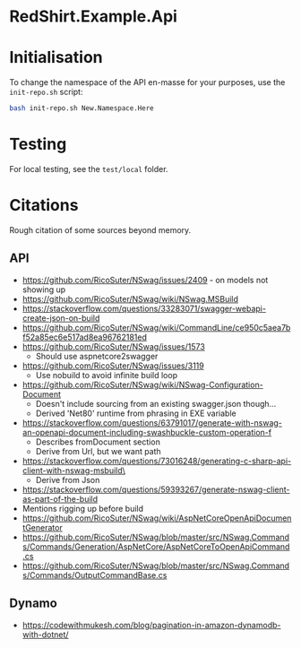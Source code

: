 # RedShirt.Example.Api

# Initialisation

To change the namespace of the API en-masse for your purposes, use the `init-repo.sh` script:

```bash
bash init-repo.sh New.Namespace.Here
```

# Testing

For local testing, see the `test/local` folder.

# Citations

Rough citation of some sources beyond memory.

## API

* https://github.com/RicoSuter/NSwag/issues/2409 - on models not showing up
* https://github.com/RicoSuter/NSwag/wiki/NSwag.MSBuild
* https://stackoverflow.com/questions/33283071/swagger-webapi-create-json-on-build
* https://github.com/RicoSuter/NSwag/wiki/CommandLine/ce950c5aea7bf52a85ec6e517ad8ea96762181ed
* https://github.com/RicoSuter/NSwag/issues/1573
    * Should use aspnetcore2swagger
* https://github.com/RicoSuter/NSwag/issues/3119
    * Use nobuild to avoid infinite build loop
* https://github.com/RicoSuter/NSwag/wiki/NSwag-Configuration-Document
    * Doesn't include sourcing from an existing swagger.json though...
    * Derived 'Net80' runtime from phrasing in EXE variable
* https://stackoverflow.com/questions/63791017/generate-with-nswag-an-openapi-document-including-swashbuckle-custom-operation-f
    * Describes fromDocument section
    * Derive from Url, but we want path
* https://stackoverflow.com/questions/73016248/generating-c-sharp-api-client-with-nswag-msbuild\
    * Derive from Json
* https://stackoverflow.com/questions/59393267/generate-nswag-client-as-part-of-the-build
* Mentions rigging up before build
* https://github.com/RicoSuter/NSwag/wiki/AspNetCoreOpenApiDocumentGenerator
* https://github.com/RicoSuter/NSwag/blob/master/src/NSwag.Commands/Commands/Generation/AspNetCore/AspNetCoreToOpenApiCommand.cs
* https://github.com/RicoSuter/NSwag/blob/master/src/NSwag.Commands/Commands/OutputCommandBase.cs

## Dynamo

* https://codewithmukesh.com/blog/pagination-in-amazon-dynamodb-with-dotnet/
